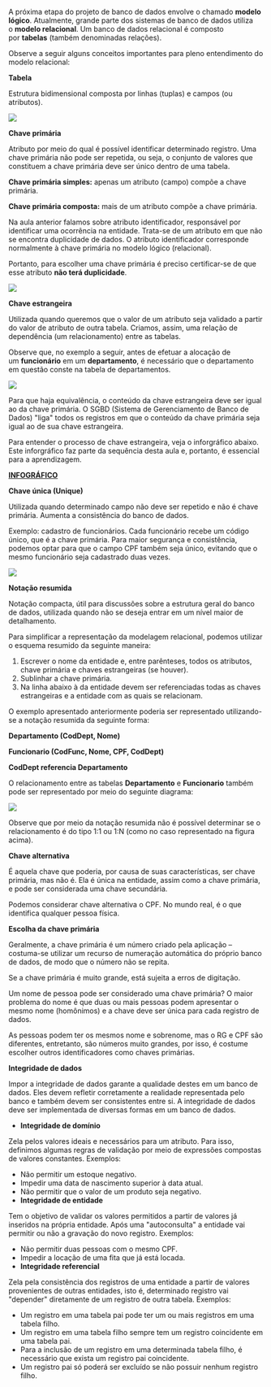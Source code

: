 A próxima etapa do projeto de banco de dados envolve o chamado **modelo lógico**. Atualmente, grande parte dos sistemas de banco de dados utiliza o **modelo relacional**. Um banco de dados relacional é composto por **tabelas** (também denominadas relações).

Observe a seguir alguns conceitos importantes para pleno entendimento do modelo relacional:

**Tabela**

Estrutura bidimensional composta por linhas (tuplas) e campos (ou atributos).

[![](https://img.uninove.br/static/0/0/0/0/0/0/0/1/2/1/8/121834/a08i01_md80_100.jpg)](https://img.uninove.br/static/0/0/0/0/0/0/0/1/2/1/8/121834/a08i01_md80_100.jpg)

**Chave primária**

Atributo por meio do qual é possível identificar determinado registro. Uma chave primária não pode ser repetida, ou seja, o conjunto de valores que constituem a chave primária deve ser único dentro de uma tabela.

**Chave primária simples:** apenas um atributo (campo) compõe a chave primária.

**Chave primária composta:** mais de um atributo compõe a chave primária.

Na aula anterior falamos sobre atributo identificador, responsável por identificar uma ocorrência na entidade. Trata-se de um atributo em que não se encontra duplicidade de dados. O atributo identificador corresponde normalmente à chave primária no modelo lógico (relacional).

Portanto, para escolher uma chave primária é preciso certificar-se de que esse atributo **não terá duplicidade**.

[![](https://img.uninove.br/static/0/0/0/0/0/0/0/1/2/1/8/121835/a08i02_md80_100.jpg)](https://img.uninove.br/static/0/0/0/0/0/0/0/1/2/1/8/121835/a08i02_md80_100.jpg)

**Chave estrangeira**

Utilizada quando queremos que o valor de um atributo seja validado a partir do valor de atributo de outra tabela. Criamos, assim, uma relação de dependência (um relacionamento) entre as tabelas.

Observe que, no exemplo a seguir, antes de efetuar a alocação de um **funcionário** em um **departamento**, é necessário que o departamento em questão conste na tabela de departamentos.

[![](https://img.uninove.br/static/0/0/0/0/0/0/0/1/2/1/8/121837/a08i03_md80_100.jpg)](https://img.uninove.br/static/0/0/0/0/0/0/0/1/2/1/8/121837/a08i03_md80_100.jpg)

Para que haja equivalência, o conteúdo da chave estrangeira deve ser igual ao da chave primária. O SGBD (Sistema de Gerenciamento de Banco de Dados) "liga" todos os registros em que o conteúdo da chave primária seja igual ao de sua chave estrangeira.

Para entender o processo de chave estrangeira, veja o inforgráfico abaixo. Este inforgráfico faz parte da sequência desta aula e, portanto, é essencial para a aprendizagem.

[**INFOGRÁFICO**](https://ead.uninove.br/ead/disciplinas/web/_g/md80_100/a08if01_md80_100.htm)

**Chave única (Unique)**

Utilizada quando determinado campo não deve ser repetido e não é chave primária. Aumenta a consistência do banco de dados.

Exemplo: cadastro de funcionários. Cada funcionário recebe um código único, que é a chave primária. Para maior segurança e consistência, podemos optar para que o campo CPF também seja único, evitando que o mesmo funcionário seja cadastrado duas vezes.

[![](https://img.uninove.br/static/0/0/0/0/0/0/0/1/2/1/8/121836/a08i04_md80_100.jpg)](https://img.uninove.br/static/0/0/0/0/0/0/0/1/2/1/8/121836/a08i04_md80_100.jpg)

**Notação resumida**

Notação compacta, útil para discussões sobre a estrutura geral do banco de dados, utilizada quando não se deseja entrar em um nível maior de detalhamento.

Para simplificar a representação da modelagem relacional, podemos utilizar o esquema resumido da seguinte maneira:

1. Escrever o nome da entidade e, entre parênteses, todos os atributos, chave primária e chaves estrangeiras (se houver).
2. Sublinhar a chave primária.
3. Na linha abaixo à da entidade devem ser referenciadas todas as chaves estrangeiras e a entidade com as quais se relacionam.

O exemplo apresentado anteriormente poderia ser representado utilizando-se a notação resumida da seguinte forma:

**Departamento (****CodDept****, Nome)**

**Funcionario (****CodFunc****, Nome, CPF, CodDept)**

**CodDept referencia Departamento**

O relacionamento entre as tabelas **Departamento** e **Funcionario** também pode ser representado por meio do seguinte diagrama:

[![](https://img.uninove.br/static/0/0/0/0/0/0/0/1/2/1/8/121838/a08i05_md80_100.jpg)](https://img.uninove.br/static/0/0/0/0/0/0/0/1/2/1/8/121838/a08i05_md80_100.jpg)

Observe que por meio da notação resumida não é possível determinar se o relacionamento é do tipo 1:1 ou 1:N (como no caso representado na figura acima).

**Chave alternativa**

É aquela chave que poderia, por causa de suas características, ser chave primária, mas não é. Ela é única na entidade, assim como a chave primária, e pode ser considerada uma chave secundária.

Podemos considerar chave alternativa o CPF. No mundo real, é o que identifica qualquer pessoa física.

**Escolha da chave primária**

Geralmente, a chave primária é um número criado pela aplicação – costuma-se utilizar um recurso de numeração automática do próprio banco de dados, de modo que o número não se repita.

Se a chave primária é muito grande, está sujeita a erros de digitação.

Um nome de pessoa pode ser considerado uma chave primária? O maior problema do nome é que duas ou mais pessoas podem apresentar o mesmo nome (homônimos) e a chave deve ser única para cada registro de dados.

As pessoas podem ter os mesmos nome e sobrenome, mas o RG e CPF são diferentes, entretanto, são números muito grandes, por isso, é costume escolher outros identificadores como chaves primárias.

**Integridade de dados**

Impor a integridade de dados garante a qualidade destes em um banco de dados. Eles devem refletir corretamente a realidade representada pelo banco e também devem ser consistentes entre si. A integridade de dados deve ser implementada de diversas formas em um banco de dados.

- **Integridade de domínio**

Zela pelos valores ideais e necessários para um atributo. Para isso, definimos algumas regras de validação por meio de expressões compostas de valores constantes. Exemplos:

- Não permitir um estoque negativo.
- Impedir uma data de nascimento superior à data atual.
- Não permitir que o valor de um produto seja negativo.
- **Integridade de entidade**

Tem o objetivo de validar os valores permitidos a partir de valores já inseridos na própria entidade. Após uma "autoconsulta" a entidade vai permitir ou não a gravação do novo registro. Exemplos:

- Não permitir duas pessoas com o mesmo CPF.
- Impedir a locação de uma fita que já está locada.
- **Integridade referencial**

Zela pela consistência dos registros de uma entidade a partir de valores provenientes de outras entidades, isto é, determinado registro vai "depender" diretamente de um registro de outra tabela. Exemplos:

- Um registro em uma tabela pai pode ter um ou mais registros em uma tabela filho.
- Um registro em uma tabela filho sempre tem um registro coincidente em uma tabela pai.
- Para a inclusão de um registro em uma determinada tabela filho, é necessário que exista um registro pai coincidente.
- Um registro pai só poderá ser excluído se não possuir nenhum registro filho.